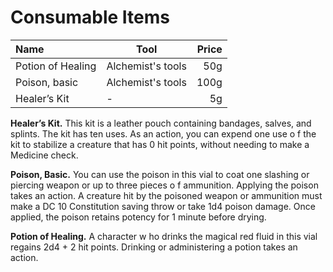 # Consumable Items

| Name              | Tool              | Price |
|:----------------- | ----------------- | -----:|
| Potion of Healing | Alchemist's tools |   50g |
| Poison, basic     | Alchemist's tools |  100g |
| Healer’s Kit      | -                 |    5g | 

**Healer’s Kit.** This kit is a leather pouch containing bandages, salves, and splints. The kit has ten uses. As an action, you can expend one use o f the kit to stabilize a creature that has 0 hit points, without needing to make a Medicine check.

**Poison, Basic.** You can use the poison in this vial to coat one slashing or piercing weapon or up to three pieces o f ammunition. Applying the poison takes an action. A creature hit by the poisoned weapon
or ammunition must make a DC 10 Constitution saving throw or take 1d4 poison damage. Once applied, the poison retains potency for 1 minute before drying.

**Potion of Healing.** A character w ho drinks the magical red fluid in this vial regains 2d4 + 2 hit points. Drinking or administering a potion takes an action.
